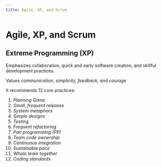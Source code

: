 ```yaml
---
title: Agile, XP, and Scrum
---
```


# Agile, XP, and Scrum



## Extreme Programming (XP)

Emphasizes collaboration, quick and early software creation, and skillful development practices.

Values *communication, simplicity, feedback,* and *courage*

It recommends 12 core practices:

1. *Planning Game*
2. *Small, frequent releases*
3. *System metaphors*
4. *Simple designs*
5. *Testing*
6. *Frequent refactoring*
7. *Pair programming (PP)*
8. *Team code ownership*
9. *Continuous integration*
10. *Sustainable pace*
11. *Whole team together*
12. *Coding standards*